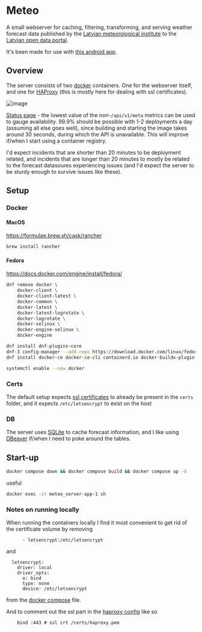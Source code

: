 # Meteo

A small webserver for caching, filtering, transforming, and serving weather forecast data published by the [Latvian meteorological institute](https://videscentrs.lvgmc.lv/) to the [Latvian open data portal](https://data.gov.lv/lv).

It's been made for use with [this android app](https://github.com/kristapsbe/meteo_android).

## Overview

The server consists of two [docker](https://www.docker.com/) containers. One for the webserver itself, and one for [HAProxy](https://www.haproxy.org/) (this is mostly here for dealing with ssl certificates).

![image](https://github.com/user-attachments/assets/e99d866c-eba8-4a4e-85cf-5a525d551fb7)

[Status page](https://stats.uptimerobot.com/EAWZfpoMkw) - the lowest value of the non-`/api/v1/meta` metrics can be used to gauge availability. 99.9% should be possible with 1-2 deployments a day (assuming all else goes well), since building and starting the image takes around 30 seconds, during which the API is unavailable. This will improve if/when I start using a container registry.

I'd expect incidents that are shorter than 20 minutes to be deployment related, and incidents that are longer than 20 minutes to mostly be related to the forecast datasoures experiencing issues (and I'd expect the server to be sturdy enough to survive issues like these).

## Setup

### Docker

#### MacOS

https://formulae.brew.sh/cask/rancher

```bash
brew install rancher
```

#### Fedora

https://docs.docker.com/engine/install/fedora/

```bash
dnf remove docker \
    docker-client \
    docker-client-latest \
    docker-common \
    docker-latest \
    docker-latest-logrotate \
    docker-logrotate \
    docker-selinux \
    docker-engine-selinux \
    docker-engine
```

```bash
dnf install dnf-plugins-core
dnf-3 config-manager --add-repo https://download.docker.com/linux/fedora/docker-ce.repo
dnf install docker-ce docker-ce-cli containerd.io docker-buildx-plugin docker-compose-plugin
```

```bash
systemctl enable --now docker
```

### Certs

The default setup expects [ssl certificates](https://letsencrypt.org/) to already be present in the `certs` folder, and it expects `/etc/letsencrypt` to exist on the host

### DB

The server uses [SQLite](https://www.sqlite.org/) to cache forecast information, and I like using [DBeaver](https://dbeaver.io/download/) if/when I need to poke around the tables.

## Start-up

```bash
docker compose down && docker compose build && docker compose up -d
```

useful

```bash
docker exec -it meteo_server-app-1 sh
```

### Notes on running locally

When running the containers locally I find it most convenient to get rid of the certificate volume by removing
```
      - letsencrypt:/etc/letsencrypt
```
and
```
  letsencrypt:
    driver: local
    driver_opts:
      o: bind
      type: none
      device: /etc/letsencrypt
```
from the [docker compose](https://github.com/kristapsbe/meteo_server/blob/main/docker-compose.yml) file.

And to comment out the ssl part in the [haproxy config](https://github.com/kristapsbe/meteo_server/blob/main/haproxy/haproxy.cfg) like so
```
    bind :443 # ssl crt /certs/haproxy.pem
```
